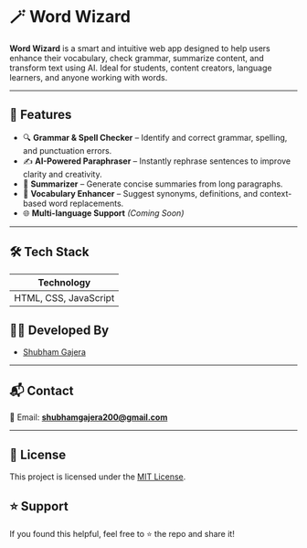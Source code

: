 
# 🪄 Word Wizard

**Word Wizard** is a smart and intuitive web app designed to help users enhance their vocabulary, check grammar, summarize content, and transform text using AI. Ideal for students, content creators, language learners, and anyone working with words.

---

## 🚀 Features

- 🔍 **Grammar & Spell Checker** – Identify and correct grammar, spelling, and punctuation errors.
- ✍️ **AI-Powered Paraphraser** – Instantly rephrase sentences to improve clarity and creativity.
- 🧠 **Summarizer** – Generate concise summaries from long paragraphs.
- 🧾 **Vocabulary Enhancer** – Suggest synonyms, definitions, and context-based word replacements.
- 🌐 **Multi-language Support** *(Coming Soon)*

---

## 🛠 Tech Stack

| Technology 
|------------|
 | HTML, CSS, JavaScript |



## 👨‍💻 Developed By

- [Shubham Gajera](https://www.linkedin.com/in/shubham-gajera-2135b8268)

---

## 📬 Contact

📧 Email: **shubhamgajera200@gmail.com**  

---

## 📜 License

This project is licensed under the [MIT License](LICENSE).


<!-- shubham -->
## ⭐️ Support
If you found this helpful, feel free to ⭐ the repo and share it!

